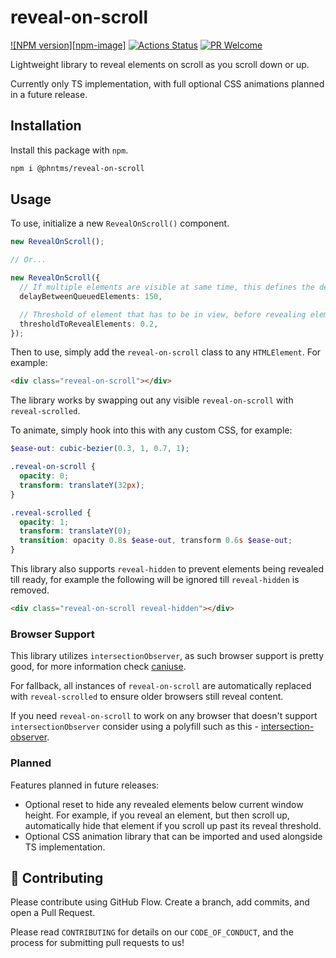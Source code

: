 # reveal-on-scroll

[![NPM version][npm-image]][npm-url]
[![Actions Status][ci-image]][ci-url]
[![PR Welcome][npm-downloads-image]][npm-downloads-url]

Lightweight library to reveal elements on scroll as you scroll down or up.

Currently only TS implementation, with full optional CSS animations planned in a future release.

## Installation

Install this package with `npm`.

```bash
npm i @phntms/reveal-on-scroll
```

## Usage

To use, initialize a new `RevealOnScroll()` component.

```ts
new RevealOnScroll();

// Or...

new RevealOnScroll({
  // If multiple elements are visible at same time, this defines the delay before showing next element. Set to 0 to remove default stagger
  delayBetweenQueuedElements: 150,

  // Threshold of element that has to be in view, before revealing element
  thresholdToRevealElements: 0.2,
});
```

Then to use, simply add the `reveal-on-scroll` class to any `HTMLElement`. For example:

```html
<div class="reveal-on-scroll"></div>
```

The library works by swapping out any visible `reveal-on-scroll` with `reveal-scrolled`.

To animate, simply hook into this with any custom CSS, for example:

```scss
$ease-out: cubic-bezier(0.3, 1, 0.7, 1);

.reveal-on-scroll {
  opacity: 0;
  transform: translateY(32px);
}

.reveal-scrolled {
  opacity: 1;
  transform: translateY(0);
  transition: opacity 0.8s $ease-out, transform 0.6s $ease-out;
}
```

This library also supports `reveal-hidden` to prevent elements being revealed till ready, for example the following will be ignored till `reveal-hidden` is removed.

```html
<div class="reveal-on-scroll reveal-hidden"></div>
```

### Browser Support

This library utilizes `intersectionObserver`, as such browser support is pretty good, for more information check [caniuse](https://caniuse.com/intersectionobserver).

For fallback, all instances of `reveal-on-scroll` are automatically replaced with `reveal-scrolled` to ensure older browsers still reveal content.

If you need `reveal-on-scroll` to work on any browser that doesn't support `intersectionObserver` consider using a polyfill such as this - [intersection-observer](https://www.npmjs.com/package/intersection-observer).

### Planned

Features planned in future releases:

- Optional reset to hide any revealed elements below current window height. For example, if you reveal an element, but then scroll up, automatically hide that element if you scroll up past its reveal threshold.
- Optional CSS animation library that can be imported and used alongside TS implementation.

## 🍰 Contributing

Please contribute using GitHub Flow. Create a branch, add commits, and open a Pull Request.

Please read `CONTRIBUTING` for details on our `CODE_OF_CONDUCT`, and the process for submitting pull requests to us!

[npm-url]: https://npmjs.org/package/@phntms/reveal-on-scroll
[npm-downloads-image]: https://img.shields.io/npm/dm/@phntms/reveal-on-scroll.svg
[npm-downloads-url]: https://npmcharts.com/compare/@phntms/reveal-on-scroll?minimal=true
[ci-image]: https://github.com/phantomstudios/reveal-on-scroll/workflows/Test/badge.svg
[ci-url]: https://github.com/phantomstudios/reveal-on-scroll/actions
